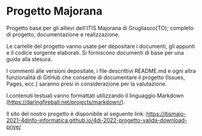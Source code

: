 # Progetto Majorana
Progetto base per gli allievi dell'ITIS Majorana di Grugliasco(TO); completo di progetto, documentazione e realizzazione.

Le cartelle del progetto vanno usate per depositare i documenti, gli appunti e il codice sorgente elaborati.
Si forniscono documenti di base per una guida alla stesura.

I commenti alle versioni depositate, i file descrittivi README.md e ogni altra funzionalità di GitHub che consente di documentare il progetto (Issues, Pages, ecc.) saranno presi in considerazione per la valutazione.

I contenuti testuali vanno formattati utilizzando il linguaggio Markdown (https://daringfireball.net/projects/markdown/).

Il sito del nostro progetto è disponibile al seguente link: https://itismajo-2021-4dinfo-informatica.github.io/4di-2022-progetto-valida-download-prive/
